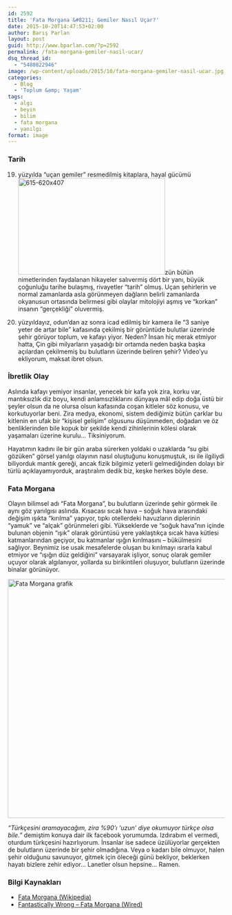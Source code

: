 ```yaml
---
id: 2592
title: 'Fata Morgana &#8211; Gemiler Nasıl Uçar?'
date: 2015-10-20T14:47:53+02:00
author: Barış Parlan
layout: post
guid: http://www.bparlan.com/?p=2592
permalink: /fata-morgana-gemiler-nasil-ucar/
dsq_thread_id:
  - "5480822946"
image: /wp-content/uploads/2015/10/fata-morgana-gemiler-nasil-ucar.jpg
categories:
  - Blog
  - 'Toplum &amp; Yaşam'
tags:
  - algı
  - beyin
  - bilim
  - fata morgana
  - yanılgı
format: image
---
```

<div class="ttr_start">
</div>

### Tarih

19. yüzyılda &#8220;uçan gemiler&#8221; resmedilmiş kitaplara, hayal gücümü<img class="alignright wp-image-2595 " src="https://i2.wp.com/www.bparlan.com/wp-content/uploads/2015/10/615-620x407.jpg?resize=341%2C224" alt="615-620x407" width="341" height="224" srcset="https://i2.wp.com/www.bparlan.com/wp-content/uploads/2015/10/615-620x407.jpg?resize=620%2C407 620w, https://i2.wp.com/www.bparlan.com/wp-content/uploads/2015/10/615-620x407.jpg?resize=300%2C197 300w" sizes="(max-width: 341px) 100vw, 341px" data-recalc-dims="1" />zün bütün nimetlerinden faydalanan hikayeler salıvermiş dört bir yanı, büyük çoğunluğu tarihe bulaşmış, rivayetler &#8220;tarih&#8221; olmuş. Uçan şehirlerin ve normal zamanlarda asla görünmeyen dağların belirli zamanlarda okyanusun ortasında belirmesi gibi olaylar mitolojiyi aşmış ve &#8220;korkan&#8221; insanın &#8220;gerçekliği&#8221; oluvermiş.

21. yüzyıldayız, odun&#8217;dan az sonra icad edilmiş bir kamera ile &#8220;3 saniye yeter de artar bile&#8221; kafasında çekilmiş bir görüntüde bulutlar üzerinde şehir görüyor toplum, ve kafayı yiyor. Neden? İnsan hiç merak etmiyor hatta, Çin gibi milyarların yaşadığı bir ortamda neden başka başka açılardan çekilmemiş bu bulutların üzerinde beliren şehir? Video&#8217;yu ekliyorum, maksat ibret olsun.

### İbretlik Olay



Aslında kafayı yemiyor insanlar, yenecek bir kafa yok zira, korku var, mantıksızlık diz boyu, kendi anlamsızlıklarını dünyaya mâl edip doğa üstü bir şeyler olsun da ne olursa olsun kafasında coşan kitleler söz konusu, ve korkutuyorlar beni. Zira medya, ekonomi, sistem dediğimiz bütün çarklar bu kitlenin en ufak bir &#8220;kişisel gelişim&#8221; olgusunu düşünmeden, doğadan ve öz benliklerinden bile kopuk bir şekilde kendi zihinlerinin kölesi olarak yaşamaları üzerine kurulu&#8230; Tiksiniyorum.

Hayatımın kadını ile bir gün araba sürerken yoldaki o uzaklarda &#8220;su gibi gözüken&#8221; görsel yanılgı olayının nasıl oluştuğunu konuşmuştuk, ısı ile ilgiliydi biliyorduk mantık gereği, ancak fizik bilgimiz yeterli gelmediğinden dolayı bir türlü açıklayamıyorduk, araştıralım dedik biz, keşke herkes böyle dese.

### Fata Morgana

Olayın bilimsel adı &#8220;Fata Morgana&#8221;, bu bulutların üzerinde şehir görmek ile aynı göz yanılgısı aslında. Kısacası sıcak hava &#8211; soğuk hava arasındaki değişim ışıkta &#8220;kırılma&#8221; yapıyor, tıpkı otellerdeki havuzların diplerinin &#8220;yamuk&#8221; ve &#8220;alçak&#8221; görünmeleri gibi. Yükseklerde ve &#8220;soğuk hava&#8221;nın içinde bulunan objenin &#8220;ışık&#8221; olarak görüntüsü yere yaklaştıkça sıcak hava kütlesi katmanlarından geçiyor, bu katmanlar ışığın kırılmasını &#8211; bükülmesini sağlıyor. Beynimiz ise usak mesafelerde oluşan bu kırılmayı ısrarla kabul etmiyor ve &#8220;ışığın düz geldiğini&#8221; varsayarak işliyor, sonuç olarak gemiler uçuyor olarak algılanıyor, yollarda su birikintileri oluşuyor, bulutların üzerinde binalar görünüyor.

<img class="aligncenter size-full wp-image-2594" src="https://i2.wp.com/www.bparlan.com/wp-content/uploads/2015/10/Fada_morgana_graphnn.jpg?resize=700%2C555" alt="Fata Morgana grafik" width="700" height="555" srcset="https://i2.wp.com/www.bparlan.com/wp-content/uploads/2015/10/Fada_morgana_graphnn.jpg?w=700 700w, https://i2.wp.com/www.bparlan.com/wp-content/uploads/2015/10/Fada_morgana_graphnn.jpg?resize=300%2C238 300w, https://i2.wp.com/www.bparlan.com/wp-content/uploads/2015/10/Fada_morgana_graphnn.jpg?resize=631%2C500 631w" sizes="(max-width: 700px) 100vw, 700px" data-recalc-dims="1" /> 

_&#8220;Türkçesini aramayacağım, zira %90&#8217;ı &#8216;uzun&#8217; diye okumuyor türkçe olsa bile.&#8221;_ demiştim konuya dair ilk facebook yorumumda. Izdırabım el vermedi, oturdum türkçesini hazırlıyorum. İnsanlar ise sadece üzülüyorlar gerçekten de bulutların üzerinde bir şehir olmadığına. Veya o kadarı bile olmuyor, halen şehir olduğunu savunuyor, gitmek için öleceği günü bekliyor, beklerken hayatı bizlere zehir ediyor&#8230; Lanetler olsun hepsine&#8230; Ramen.

### Bilgi Kaynakları

  * <a href="https://en.wikipedia.org/wiki/Fata_Morgana_%28mirage%29" target="_blank" rel="nofollow">Fata Morgana (Wikipedia)</a>
  * <a href="http://www.wired.com/2015/01/fantastically-wrong-fata-morgana/" target="_blank">Fantastically Wrong &#8211; Fata Morgana (Wired)</a>

<div class="ttr_end">
</div>